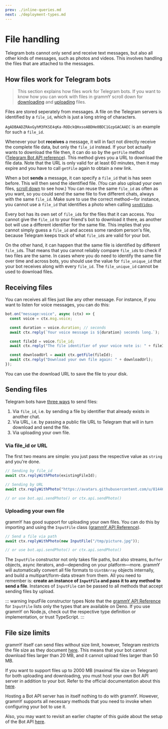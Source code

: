 ```yaml
---
prev: ./inline-queries.md
next: ./deployment-types.md
---
```


# File handling

Telegram bots cannot only send and receive text messages, but also all other kinds of messages, such as photos and videos.
This involves handling the files that are attached to the messages.

## How files work for Telegram bots

> This section explains how files work for Telegram bots.
> If you want to know how you can work with files in grammY scroll down for [downloading](#receiving-files) and [uploading](sending-files) files.

Files are stored seperately from messages.
A file on the Telegram servers is identified by a `file_id`, which is just a long string of characters.

`AgADBAADZRAxGyhM3FKSE4qKa-RODckQHxsoABDHe0BDC1GzpGACAAEC` is an example for such a `file_id`.

Whenever your bot **receives** a message, it will in fact not directly receive the complete file data, but only the `file_id` instead.
If your bot actually wants to download the file then, it can do so by the `getFile` method ([Telegram Bot API reference](https://core.telegram.org/bots/api#getfile)).
This method gives you a URL to download the file data.
Note that the URL is only valid for at least 60 minutes, then it may expire and you have to call `getFile` again to obtain a new link.

When a bot **sends** a message, it can specify a `file_id` that is has seen before.
This will then send the identified file.
(You can also upload your own files, [scroll down](#sending-files) to see how.)
You can reuse the same `file_id` as often as you want, so you could send the same file to five different chats, always with the same `file_id`.
Make sure to use the correct method—for instance, you cannot use a `file_id` that identifies a photo when calling [`sendVideo`](https://core.telegram.org/bots/api#sendvideo).

Every bot has its own set of `file_id`s for the files that it can access.
You cannot give the `file_id` to your friend's bot to download it there, as another bot will use a different identifier for the same file.
This implies that you cannot simply guess a `file_id` and access some random person's file, because Telegram keeps track of what `file_id`s are valid for your bot.

On the other hand, it can happen that the same file is identified by different `file_id`s.
That means that you cannot reliably compare `file_id`s to check if two files are the same.
In cases where you do need to identify the same file over time and across bots, you should use the value for `file_unique_id` that your bot receives along with every `file_id`.
The `file_unique_id` cannot be used to download files.

## Receiving files

You can receives all files just like any other message.
For instance, if you want to listen for voice messages, you can do this:

```ts
bot.on("message:voice", async (ctx) => {
  const voice = ctx.msg.voice;

  const duration = voice.duration; // seconds
  await ctx.reply(`Your voice message is ${duration} seconds long.`);

  const fileId = voice.file_id;
  await ctx.reply("The file identifier of your voice note is: " + fileId);

  const downloadUrl = await ctx.getFile(fileId);
  await ctx.reply("Download your own file again: " + downloadUrl);
});
```

You can use the download URL to save the file to your disk.

## Sending files

Telegram bots have [three ways](https://core.telegram.org/bots/api#sending-files) to send files:

1. Via `file_id`, i.e. by sending a file by identifier that already exists in another chat.
2. Via URL, i.e. by passing a public file URL to Telegram that will in turn download and send the file.
3. Via uploading your own file.

### Via file_id or URL

The first two means are simple: you just pass the respective value as `string` and you're done.

```ts
// Sending by file_id
await ctx.replyWithPhoto(existingFileId);

// Sending by URL
await ctx.replyWithPhoto("https://avatars.githubusercontent.com/u/81446018");

// or use bot.api.sendPhoto() or ctx.api.sendPhoto()
```

### Uploading your own file

grammY has good support for uploading your own files.
You can do this by importing and using the `InputFile` class ([grammY API Reference](https://doc.deno.land/https/deno.land/x/grammy/mod.ts#InputFile)).

```ts
// Send a file via path
await ctx.replyWithPhoto(new InputFile("/tmp/picture.jpg"));

// or use bot.api.sendPhoto() or ctx.api.sendPhoto()
```

The `InputFile` constructor not only takes file paths, but also streams, `Buffer` objects, async iterators, and—depending on your platform—more.
grammY will automatically convert all file formats to `Uint8Array` objects internally, and build a multipart/form-data stream from them.
All you need to remember is: **create an instance of `InputFile` and pass it to any method to send a file**.
Instances of `InputFile` can be passed to all methods that accept sending files by upload.

::: warning InputFile constructor types
Note that the [grammY API Reference](https://doc.deno.land/https/deno.land/x/grammy/mod.ts#InputFile) for `InputFile` lists only the types that are available on Deno.
If you use grammY on Node.js, check out the respective type definition or implementation, or trust TypeScript.
:::

## File size limits

grammY itself can send files without size limit, however, Telegram restricts the file size as they document [here](https://core.telegram.org/bots/api#sending-files).
This means that your bot cannot download files larger than 20 MB, and it cannot upload files larger than 50 MB.

If you want to support files up to 2000 MB (maximal file size on Telegram) for both uploading and downloading, you must host your own Bot API server in addition to your bot.
Refer to the official documentation about this [here](https://core.telegram.org/bots/api#using-a-local-bot-api-server).

Hosting a Bot API server has in itself nothing to do with grammY.
However, grammY supports all necessary methods that you need to invoke when configuring your bot to use it.

Also, you may want to revisit an earlier chapter of this guide about the setup of the Bot API [here](./api.html).

